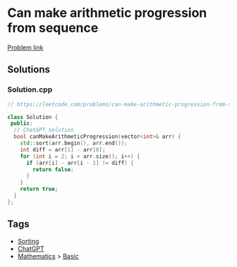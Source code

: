 # Can make arithmetic progression from sequence

[Problem link](https://leetcode.com/problems/can-make-arithmetic-progression-from-sequence/)

## Solutions


### Solution.cpp
```cpp
// https://leetcode.com/problems/can-make-arithmetic-progression-from-sequence/

class Solution {
 public:
  // ChatGPT solution
  bool canMakeArithmeticProgression(vector<int>& arr) {
    std::sort(arr.begin(), arr.end());
    int diff = arr[1] - arr[0];
    for (int i = 2; i < arr.size(); i++) {
      if (arr[i] - arr[i - 1] != diff) {
        return false;
      }
    }
    return true;
  }
};
```
## Tags

* [Sorting](/Collections/sorting.md#sorting)
* [ChatGPT](/Collections/chatgpt.md#chatgpt)
* [Mathematics](/Collections/mathematics.md#mathematics) > [Basic](/Collections/mathematics.md#basic)
